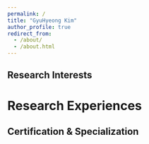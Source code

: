 ```yaml
---
permalink: /
title: "GyuHyeong Kim"
author_profile: true
redirect_from: 
  - /about/
  - /about.html
---
```


Research Interests
------

Research Experiences
======

Certification & Specialization
------

